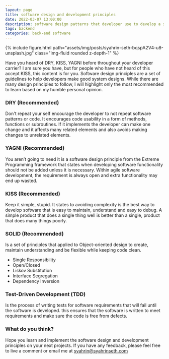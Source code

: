 ```yaml
---
layout: page
title: software design and development principles
date: 2022-03-07 13:00:00
description: software design patterns that developer use to develop a software.
tags: backend
categories: back-end software
---
```


<div class="row mt-3">
    <div class="col-sm mt-3 mt-md-0">
        {% include figure.html path="assets/img/posts/syahrin-seth-bqspA2V4-u8-unsplash.jpg" class="img-fluid rounded z-depth-1" %}
    </div>
</div>

Have you heard of DRY, KISS, YAGNI before throughout your developer carrier? I am sure you have, but for people who have not heard of this accept KISS, this content is for you. Software design principles are a set of guidelines to help developers make good system designs. While there are many design principles to follow, I will highlight only the most recommended to learn based on my humble personal opinion.

<h3>DRY (Recommended)</h3>

Don't repeat your self encourage the developer to not repeat software patterns or code. It encourages code usability in a form of methods, functions or subroutines. If it implements the developer can make one change and it affects many related elements and also avoids making changes to unrelated elements.

<h3>YAGNI (Recommended)</h3>

You aren’t going to need it is a software design principle from the Extreme Programming framework that states when developing software functionality should not be added unless it is necessary. Within agile software development, the requirement is always open and extra functionality may end up wasted.

<h3>KISS (Recommended)</h3>

Keep it simple, stupid. It states to avoiding complexity is the best way to develop software that is easy to maintain, understand and easy to debug. A simple product that does a single thing well is better than a single, product that does many things poorly.

<h3>SOLID (Recommended)</h3>

Is a set of principles that applied to Object-oriented design to create, maintain understanding and be flexible while keeping code clean.

- Single Responsibility
- Open/Closed
- Liskov Substitution
- Interface Segregation
- Dependency Inversion

<h3>Test-Driven Development (TDD)</h3>

Is the process of writing tests for software requirements that will fail until the software is developed. this ensures that the software is written to meet requirements and make sure the code is free from defects.

<h3>What do you think?</h3>

Hope you learn and implement the software design and development principles on your next projects. If you have any feedback, please feel free to live a comment or email me at <a href="mailto:syahrin@syahrinseth.com">syahrin@syahrinseth.com</a>